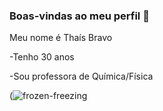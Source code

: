 ### Boas-vindas ao meu perfil 💙

Meu nome é Thaís Bravo 

-Tenho 30 anos

-Sou professora de Química/Física

(![frozen-freezing](https://github.com/bravothais/bravothais/assets/169896670/5ea48f13-7fae-4e01-a2fc-09213abc3736)
